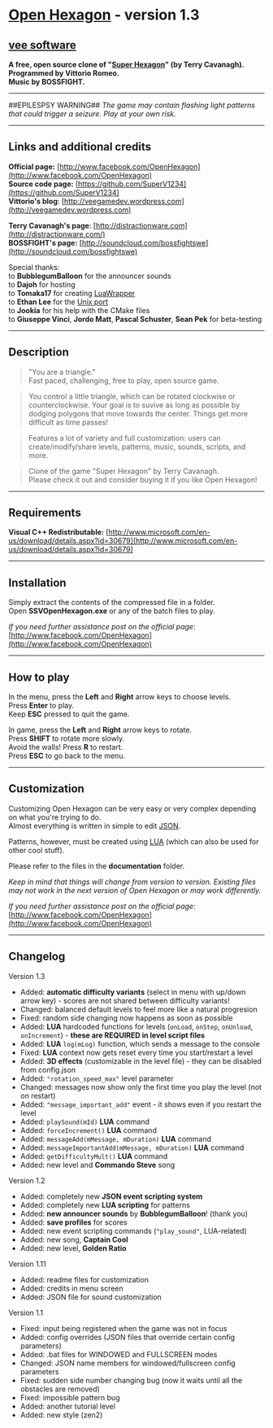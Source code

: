 # [Open Hexagon](http://www.facebook.com/OpenHexagon) - version 1.3 #
## [vee software](http://veegamedev.wordpress.com/) ##

**A free, open source clone of "[Super Hexagon](https://itunes.apple.com/us/app/super-hexagon/id549027629?mt=8)" (by Terry Cavanagh). </br>**
**Programmed by Vittorio Romeo. </br>**
**Music by BOSSFIGHT.** 

----------

##EPILESPSY WARNING##
*The game may contain flashing light patterns that could trigger a seizure. Play at your own risk.*

----------

## Links and additional credits ##


**Official page:** [http://www.facebook.com/OpenHexagon](http://www.facebook.com/OpenHexagon) </br>
**Source code page:** [https://github.com/SuperV1234](https://github.com/SuperV1234)</br>
**Vittorio's blog**: [http://veegamedev.wordpress.com](http://veegamedev.wordpress.com)</br>

**Terry Cavanagh's page**: [http://distractionware.com](http://distractionware.com/) </br>
**BOSSFIGHT's page:** [http://soundcloud.com/bossfightswe](http://soundcloud.com/bossfightswe) </br>

Special thanks:</br> 
to **BubblegumBalloon** for the announcer sounds </br>
to **Dajoh** for hosting </br>
to **Tomaka17** for creating [LuaWrapper](http://code.google.com/p/luawrapper/)</br>
to **Ethan Lee** for the [Unix port](https://github.com/flibitijibibo/OpenHexagon-Unix)</br>
to **Jookia** for his help with the CMake files</br>
to **Giuseppe Vinci**, **Jordo Matt**, **Pascal Schuster**, **Sean Pek** for beta-testing

----------

## Description ##

> "You are a triangle." </br>
Fast paced, challenging, free to play, open source game.

> You control a little triangle, which can be rotated clockwise or counterclockwise. Your goal is to suvive as long as possible by dodging polygons that move towards the center. Things get more difficult as time passes!

> Features a lot of variety and full customization: users can create/modify/share levels, patterns, music, sounds, scripts, and more.

>Clone of the game "Super Hexagon" by Terry Cavanagh.</br>
Please check it out and consider buying it if you like Open Hexagon!


----------

## Requirements ##

**Visual C++ Redistributable:**
[http://www.microsoft.com/en-us/download/details.aspx?id=30679](http://www.microsoft.com/en-us/download/details.aspx?id=30679)


----------

## Installation ##

Simply extract the contents of the compressed file in a folder.</br>
Open **SSVOpenHexagon.exe** or any of the batch files to play.

*If you need further assistance post on the official page:*
[http://www.facebook.com/OpenHexagon](http://www.facebook.com/OpenHexagon)

----------

## How to play ##

In the menu, press the **Left** and **Right** arrow keys to choose levels.</br>
Press **Enter** to play.</br>
Keep **ESC** pressed to quit the game.

In game, press the **Left** and **Right** arrow keys to rotate.</br>
Press **SHIFT** to rotate more slowly.</br>
Avoid the walls! Press **R** to restart.</br> Press **ESC** to go back to the menu.

----------

## Customization ##

Customizing Open Hexagon can be very easy or very complex depending on what you're trying to do. </br>Almost everything is written in simple to edit [JSON](http://www.json.org/).

Patterns, however, must be created using [LUA](http://www.lua.org/) (which can also be used for other cool stuff).

Please refer to the files in the **documentation** folder.

*Keep in mind that things will change from version to version. Existing files may not work in the next version of Open Hexagon or may work differently.*

*If you need further assistance post on the official page:*
[http://www.facebook.com/OpenHexagon](http://www.facebook.com/OpenHexagon)

----------


## Changelog ##

Version 1.3

* Added: **automatic difficulty variants** (select in menu with up/down arrow key) - scores are not shared between difficulty variants!
* Changed: balanced default levels to feel more like a natural progresion
* Fixed: random side changing now happens as soon as possible
* Added: **LUA** hardcoded functions for levels (`onLoad`, `onStep`, `onUnload`, `onIncrement`) - **these are REQUIRED in level script files**
* Added: **LUA** `log(mLog)` function, which sends a message to the console
* Fixed: **LUA** context now gets reset every time you start/restart a level
* Added: **3D effects** (customizable in the level file) - they can be disabled from config.json
* Added: `"rotation_speed_max"` level parameter
* Changed: messages now show only the first time you play the level (not on restart)
* Added: `"message_important_add"` event - it shows even if you restart the level
* Added: `playSound(mId)` **LUA** command
* Added: `forceIncrement()` **LUA** command
* Added: `messageAdd(mMessage, mDuration)` **LUA** command
* Added: `messageImportantAdd(mMessage, mDuration)` **LUA** command
* Added: `getDifficultyMult()` **LUA** command
* Added: new level and **Commando Steve** song

Version 1.2

* Added: completely new **JSON event scripting system**
* Added: completely new **LUA scripting** for patterns
* Added: **new announcer sounds** by **BubblegumBalloon**! (thank you)
* Added: **save profiles** for scores
* Added: new event scripting commands (`"play_sound"`, LUA-related)
* Added: new song, **Captain Cool**
* Added: new level, **Golden Ratio**

Version 1.11

* Added: readme files for customization 
* Added: credits in menu screen
* Added: JSON file for sound customization

Version 1.1

* Fixed: input being registered when the game was not in focus
* Added: config overrides (JSON files that override certain config parameters)
* Added: .bat files for WINDOWED and FULLSCREEN modes
* Changed: JSON name members for windowed/fullscreen config parameters
* Fixed: sudden side number changing bug (now it waits until all the obstacles are removed)
* Fixed: impossible pattern bug
* Added: another tutorial level
* Added: new style (zen2)
